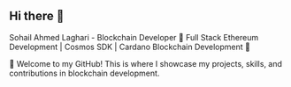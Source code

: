 ## Hi there 👋

<!--
**12SohailBlockchain/12SohailBlockchain** is a ✨ _special_ ✨ repository because its `README.md` (this file) appears on your GitHub profile.

Here are some ideas to get you started:

- 🔭 I’m currently working on ...
- 🌱 I’m currently learning ...
- 👯 I’m looking to collaborate on ...
- 🤔 I’m looking for help with ...
- 💬 Ask me about ...
- 📫 How to reach me: ...
- 😄 Pronouns: ...
- ⚡ Fun fact: ...
-->


Sohail Ahmed Laghari - Blockchain Developer
🌟 Full Stack Ethereum Development | Cosmos SDK | Cardano Blockchain Development 🌟

🚀 Welcome to my GitHub! This is where I showcase my projects, skills, and contributions in blockchain development.
